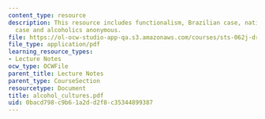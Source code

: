 ```yaml
---
content_type: resource
description: This resource includes functionalism, Brazilian case, native American
  case and alcoholics anonymous.
file: https://ol-ocw-studio-app-qa.s3.amazonaws.com/courses/sts-062j-drugs-politics-and-culture-spring-2006/0bacd798c9b61a2dd2f8c35344899387_alcohol_cultures.pdf
file_type: application/pdf
learning_resource_types:
- Lecture Notes
ocw_type: OCWFile
parent_title: Lecture Notes
parent_type: CourseSection
resourcetype: Document
title: alcohol_cultures.pdf
uid: 0bacd798-c9b6-1a2d-d2f8-c35344899387
---
```


